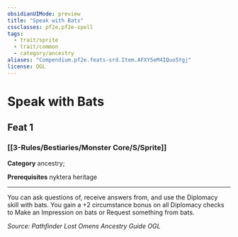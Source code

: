 ```yaml
---
obsidianUIMode: preview
title: "Speak with Bats"
cssclasses: pf2e,pf2e-spell
tags:
  - trait/sprite
  - trait/common
  - category/ancestry
aliases: "Compendium.pf2e.feats-srd.Item.AFXY5eM4IQuo5Ygj"
license: OGL
---
```

# Speak with Bats
## Feat 1
### [[3-Rules/Bestiaries/Monster Core/S/Sprite]]

**Category** ancestry; 



**Prerequisites** nyktera heritage
* * *
You can ask questions of, receive answers from, and use the Diplomacy skill with bats. You gain a +2 circumstance bonus on all Diplomacy checks to Make an Impression on bats or Request something from bats.

*Source: Pathfinder Lost Omens Ancestry Guide*
*OGL*